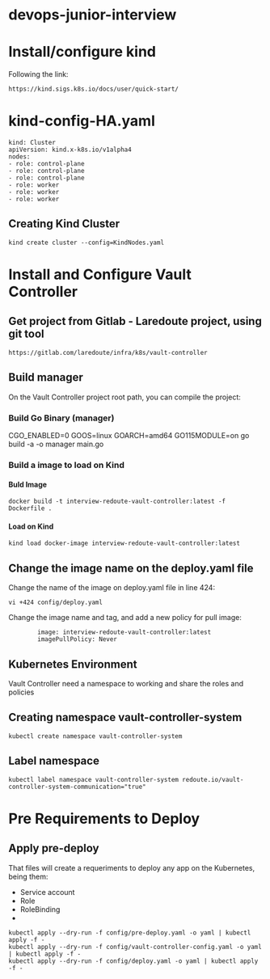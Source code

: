 # devops-junior-interview

# Install/configure kind

Following the link: 

`https://kind.sigs.k8s.io/docs/user/quick-start/`

# kind-config-HA.yaml

```
kind: Cluster
apiVersion: kind.x-k8s.io/v1alpha4
nodes:
- role: control-plane
- role: control-plane
- role: control-plane
- role: worker
- role: worker
- role: worker
```

## Creating Kind Cluster

`kind create cluster --config=KindNodes.yaml`


# Install and Configure Vault Controller

## Get project from Gitlab - Laredoute project, using git tool

`https://gitlab.com/laredoute/infra/k8s/vault-controller`


## Build manager

On the Vault Controller project root path, you can compile the project:

### Build Go Binary (manager)

CGO_ENABLED=0 GOOS=linux GOARCH=amd64 GO115MODULE=on go build -a -o manager main.go

### Build a image to load on Kind

#### Buld Image

`docker build -t interview-redoute-vault-controller:latest -f Dockerfile .`

#### Load on Kind

`kind load docker-image interview-redoute-vault-controller:latest`

## Change the image name on the deploy.yaml file

Change the name of the image on deploy.yaml file in line 424:

`vi +424 config/deploy.yaml`

Change the image name and tag, and add a new policy for pull image:

```
        image: interview-redoute-vault-controller:latest
        imagePullPolicy: Never
```

## Kubernetes Environment

Vault Controller need a namespace to working and share the roles and policies

## Creating namespace vault-controller-system

`kubectl create namespace vault-controller-system`

## Label namespace

`kubectl label namespace vault-controller-system redoute.io/vault-controller-system-communication="true"`


# Pre Requirements to Deploy

## Apply pre-deploy

That files will create a requeriments to deploy any app on the Kubernetes, being them:

- Service account
- Role
- RoleBinding
- 

```
kubectl apply --dry-run -f config/pre-deploy.yaml -o yaml | kubectl apply -f -
kubectl apply --dry-run -f config/vault-controller-config.yaml -o yaml | kubectl apply -f -
kubectl apply --dry-run -f config/deploy.yaml -o yaml | kubectl apply -f -
```


